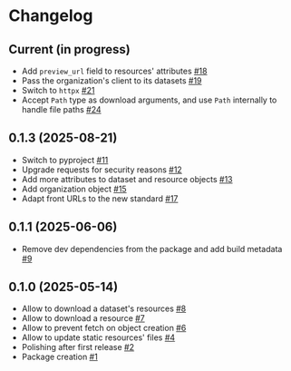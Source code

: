 # Changelog

## Current (in progress)

- Add `preview_url` field to resources' attributes [#18](https://github.com/datagouv/csv-detective/pull/18)
- Pass the organization's client to its datasets [#19](https://github.com/datagouv/csv-detective/pull/19)
- Switch to `httpx` [#21](https://github.com/datagouv/csv-detective/pull/21)
- Accept `Path` type as download arguments, and use `Path` internally to handle file paths [#24](https://github.com/datagouv/datagouv_client/pull/24)

## 0.1.3 (2025-08-21)

- Switch to pyproject [#11](https://github.com/datagouv/csv-detective/pull/11)
- Upgrade requests for security reasons [#12](https://github.com/datagouv/csv-detective/pull/12)
- Add more attributes to dataset and resource objects [#13](https://github.com/datagouv/csv-detective/pull/13)
- Add organization object [#15](https://github.com/datagouv/csv-detective/pull/15)
- Adapt front URLs to the new standard [#17](https://github.com/datagouv/csv-detective/pull/17)

## 0.1.1 (2025-06-06)

- Remove dev dependencies from the package and add build metadata [#9](https://github.com/datagouv/datagouv_client/pull/9)

## 0.1.0 (2025-05-14)

- Allow to download a dataset's resources [#8](https://github.com/datagouv/datagouv_client/pull/8)
- Allow to download a resource [#7](https://github.com/datagouv/datagouv_client/pull/7)
- Allow to prevent fetch on object creation [#6](https://github.com/datagouv/datagouv_client/pull/6)
- Allow to update static resources' files [#4](https://github.com/datagouv/datagouv_client/pull/4)
- Polishing after first release [#2](https://github.com/datagouv/datagouv_client/pull/2)
- Package creation [#1](https://github.com/datagouv/datagouv_client/pull/1)
